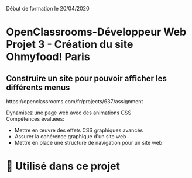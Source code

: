 Début de formation le 20/04/2020

<H1>OpenClassrooms-Développeur Web
<br>Projet 3 - Création du site Ohmyfood! Paris</H1>

<h2>Construire un site pour pouvoir afficher les différents menus</h2>
https://openclassrooms.com/fr/projects/637/assignment

Dynamisez une page web avec des animations CSS<br>
Compétences évaluées:
- Mettre en œuvre des effets CSS graphiques avancés
- Assurer la cohérence graphique d'un site web
- Mettre en place une structure de navigation pour un site web

# 🔨 Utilisé dans ce projet